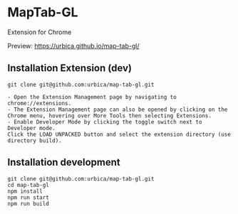 # MapTab-GL

Extension for Chrome

Preview: https://urbica.github.io/map-tab-gl/

## Installation Extension (dev)

    git clone git@github.com:urbica/map-tab-gl.git
        
    - Open the Extension Management page by navigating to chrome://extensions.
    - The Extension Management page can also be opened by clicking on the Chrome menu, hovering over More Tools then selecting Extensions.
    - Enable Developer Mode by clicking the toggle switch next to Developer mode.
    Click the LOAD UNPACKED button and select the extension directory (use directory build).

## Installation development

    git clone git@github.com:urbica/map-tab-gl.git
    cd map-tab-gl
    npm install
    npm run start
    npm run build
